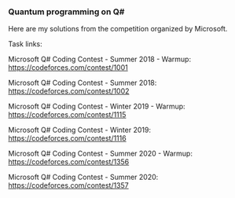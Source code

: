 ### Quantum programming on Q#

Here are my solutions from the competition organized by Microsoft.

Task links:

Microsoft Q# Coding Contest - Summer 2018 - Warmup: https://codeforces.com/contest/1001

Microsoft Q# Coding Contest - Summer 2018: https://codeforces.com/contest/1002

Microsoft Q# Coding Contest - Winter 2019 - Warmup: https://codeforces.com/contest/1115

Microsoft Q# Coding Contest - Winter 2019: https://codeforces.com/contest/1116

Microsoft Q# Coding Contest - Summer 2020 - Warmup: https://codeforces.com/contest/1356

Microsoft Q# Coding Contest - Summer 2020: https://codeforces.com/contest/1357
